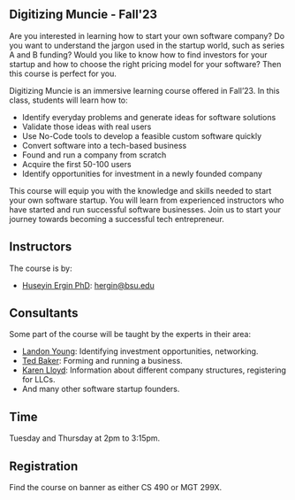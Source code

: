 ## Digitizing Muncie - Fall'23

Are you interested in learning how to start your own software company? Do you want to understand the jargon used in the startup world, such as series A and B funding? Would you like to know how to find investors for your startup and how to choose the right pricing model for your software? Then this course is perfect for you.

Digitizing Muncie is an immersive learning course offered in Fall’23. In this class, students will learn how to:
- Identify everyday problems and generate ideas for software solutions
- Validate those ideas with real users
- Use No-Code tools to develop a feasible custom software quickly
- Convert software into a tech-based business
- Found and run a company from scratch
- Acquire the first 50-100 users
- Identify opportunities for investment in a newly founded company

This course will equip you with the knowledge and skills needed to start your own software startup. You will learn from experienced instructors who have started and run successful software businesses. Join us to start your journey towards becoming a successful tech entrepreneur.

## Instructors

The course is by:
- [Huseyin Ergin PhD](http://www.cs.bsu.edu/~hergin): hergin@bsu.edu

## Consultants

Some part of the course will be taught by the experts in their area:
- [Landon Young](https://elevateventures.com/landon-young/): Identifying investment opportunities, networking.
- [Ted Baker](https://innovationconnector.com/about-the-ic/#av_section_1): Forming and running a business.
- [Karen Lloyd](https://isbdc.org/author/klloyd/): Information about different company structures, registering for LLCs.
- And many other software startup founders.

## Time

Tuesday and Thursday at 2pm to 3:15pm.

## Registration

Find the course on banner as either CS 490 or MGT 299X.
